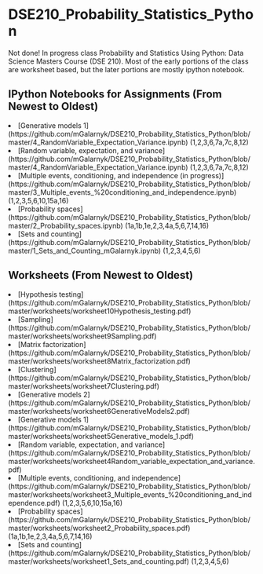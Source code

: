 # DSE210_Probability_Statistics_Python
Not done! In progress class
Probability and Statistics Using Python: Data Science Masters Course (DSE 210).
Most of the early portions of the class are worksheet based, but the later portions are mostly ipython notebook.

## IPython Notebooks for Assignments (From Newest to Oldest) 
  <li>[Generative models 1](https://github.com/mGalarnyk/DSE210_Probability_Statistics_Python/blob/master/4_RandomVariable_Expectation_Variance.ipynb) (1,2,3,6,7a,7c,8,12)</li>
  <li>[Random variable, expectation, and variance](https://github.com/mGalarnyk/DSE210_Probability_Statistics_Python/blob/master/4_RandomVariable_Expectation_Variance.ipynb) (1,2,3,6,7a,7c,8,12)</li>
  <li>[Multiple events, conditioning, and independence (in progress)](https://github.com/mGalarnyk/DSE210_Probability_Statistics_Python/blob/master/3_Multiple_events_%20conditioning_and_independence.ipynb) (1,2,3,5,6,10,15a,16)</li>
  <li>[Probability spaces](https://github.com/mGalarnyk/DSE210_Probability_Statistics_Python/blob/master/2_Probability_spaces.ipynb) (1a,1b,1e,2,3,4a,5,6,7,14,16)</li>
  <li>[Sets and counting](https://github.com/mGalarnyk/DSE210_Probability_Statistics_Python/blob/master/1_Sets_and_Counting_mGalarnyk.ipynb) (1,2,3,4,5,6)</li>

## Worksheets (From Newest to Oldest) 

  <li>[Hypothesis testing](https://github.com/mGalarnyk/DSE210_Probability_Statistics_Python/blob/master/worksheets/worksheet10Hypothesis_testing.pdf)</li>
  <li>[Sampling](https://github.com/mGalarnyk/DSE210_Probability_Statistics_Python/blob/master/worksheets/worksheet9Sampling.pdf)</li>
  <li>[Matrix factorization](https://github.com/mGalarnyk/DSE210_Probability_Statistics_Python/blob/master/worksheets/worksheet8Matrix_factorization.pdf)</li>
  <li>[Clustering](https://github.com/mGalarnyk/DSE210_Probability_Statistics_Python/blob/master/worksheets/worksheet7Clustering.pdf)</li>
  <li>[Generative models 2](https://github.com/mGalarnyk/DSE210_Probability_Statistics_Python/blob/master/worksheets/worksheet6GenerativeModels2.pdf)</li>
  <li>[Generative models 1](https://github.com/mGalarnyk/DSE210_Probability_Statistics_Python/blob/master/worksheets/worksheet5Generative_models_1.pdf)</li>
  <li>[Random variable, expectation, and variance](https://github.com/mGalarnyk/DSE210_Probability_Statistics_Python/blob/master/worksheets/worksheet4Random_variable_expectation_and_variance.pdf)</li>
  <li>[Multiple events, conditioning, and independence](https://github.com/mGalarnyk/DSE210_Probability_Statistics_Python/blob/master/worksheets/worksheet3_Multiple_events_%20conditioning_and_independence.pdf) (1,2,3,5,6,10,15a,16)</li>
  <li>[Probability spaces](https://github.com/mGalarnyk/DSE210_Probability_Statistics_Python/blob/master/worksheets/worksheet2_Probability_spaces.pdf) (1a,1b,1e,2,3,4a,5,6,7,14,16)</li>
  <li>[Sets and counting](https://github.com/mGalarnyk/DSE210_Probability_Statistics_Python/blob/master/worksheets/worksheet1_Sets_and_counting.pdf) (1,2,3,4,5,6)</li>
